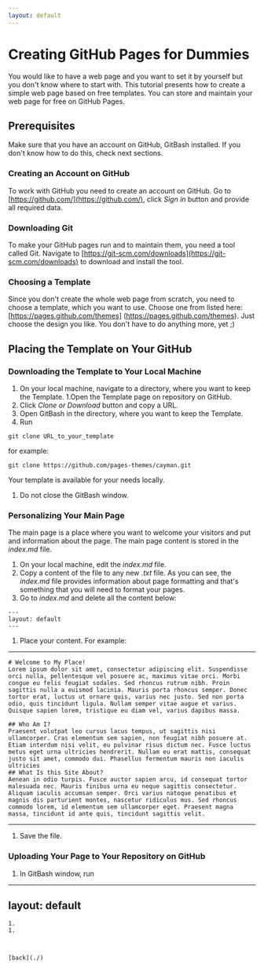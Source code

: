 ```yaml
---
layout: default
---
```


# Creating GitHub Pages for Dummies

You would like to have a web page and you want to set it by yourself but you don't know where to start with. This tutorial presents how to create a simple web page based on free templates. You can store and maintain your web page for free on GitHub Pages.

## Prerequisites
Make sure that you have an account on GitHub, GitBash installed. If you don't know how to do this, check next sections.

### Creating an Account on GitHub
To work with GitHub you need to create an account on GitHub.
Go to [https://github.com/](https://github.com/), click _Sign_ _in_ button and provide all required data.

### Downloading Git
To make your GitHub pages run and to maintain them, you need a tool called Git. Navigate to [https://git-scm.com/downloads](https://git-scm.com/downloads) to download and install the tool.

### Choosing a Template
Since you don't create the whole web page from scratch, you need to choose a template, which you want to use. Choose one from listed here: [https://pages.github.com/themes] (https://pages.github.com/themes).
Just choose the design you like. You don't have to do anything more, yet ;)

## Placing the Template on Your GitHub


### Downloading the Template to Your Local Machine

1. On your local machine, navigate to a directory, where you want to keep the Template.
1.Open the Template page on repository on GitHub.
1. Click _Clone_ _or_ _Download_ button and copy a URL.
1. Open GitBash in the directory, where you want to keep the Template.
1. Run
```
git clone URL_to_your_template
```
for example:
```
git clone https://github.com/pages-themes/cayman.git
```
Your template is available for your needs locally.
1. Do not close the GitBash window.

### Personalizing Your Main Page
The main page is a place where you want to welcome your visitors and put and information about the page. The main page content is stored in the _index.md_ file.
1. On your local machine, edit the _index.md_ file.
1. Copy a content of the file to any new _.txt_ file.
As you can see, the _index.md_ file provides information about page formatting and that's something that you will need to format your pages.
1. Go to _index.md_ and delete all the content below:
```
---
layout: default
---
```
1. Place your content. For example:

***
```
# Welcome to My Place!
Lorem ipsum dolor sit amet, consectetur adipiscing elit. Suspendisse orci nulla, pellentesque vel posuere ac, maximus vitae orci. Morbi congue eu felis feugiat sodales. Sed rhoncus rutrum nibh. Proin sagittis nulla a euismod lacinia. Mauris porta rhoncus semper. Donec tortor erat, luctus ut ornare quis, varius nec justo. Sed non porta odio, quis tincidunt ligula. Nullam semper vitae augue et varius. Quisque sapien lorem, tristique eu diam vel, varius dapibus massa.

## Who Am I?
Praesent volutpat leo cursus lacus tempus, ut sagittis nisi ullamcorper. Cras elementum sem sapien, non feugiat nibh posuere at. Etiam interdum nisi velit, eu pulvinar risus dictum nec. Fusce luctus metus eget urna ultricies hendrerit. Nullam eu erat mattis, consequat justo sit amet, commodo dui. Phasellus fermentum mauris non iaculis ultricies
## What Is this Site About?
Aenean in odio turpis. Fusce auctor sapien arcu, id consequat tortor malesuada nec. Mauris finibus urna eu neque sagittis consectetur. Aliquam iaculis accumsan semper. Orci varius natoque penatibus et magnis dis parturient montes, nascetur ridiculus mus. Sed rhoncus commodo lorem, id elementum sem ullamcorper eget. Praesent magna massa, tincidunt id ante quis, tincidunt sagittis velit.
```
***
1. Save the file.

### Uploading Your Page to Your Repository on GitHub

1. In GitBash window, run 
---
layout: default
---
```
1.
1.



[back](./)
